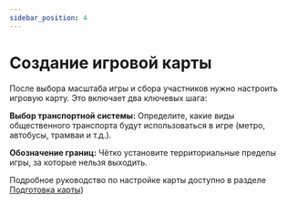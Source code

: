 ```yaml
---
sidebar_position: 4
---
```

# Создание игровой карты

После выбора масштаба игры и сбора участников нужно настроить игровую карту. Это включает два ключевых шага:

**Выбор транспортной системы:**
Определите, какие виды общественного транспорта будут использоваться в игре (метро, автобусы, трамваи и т.д.).

**Обозначение границ:**
Чётко установите территориальные пределы игры, за которые нельзя выходить.

Подробное руководство по настройке карты доступно в разделе [Подготовка карты](../setting_up_your_map))
